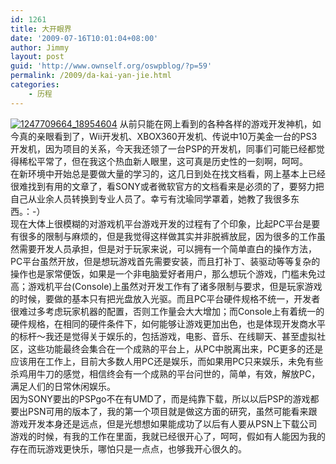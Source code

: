 ```yaml
---
id: 1261
title: 大开眼界
date: '2009-07-16T10:01:04+08:00'
author: Jimmy
layout: post
guid: 'http://www.ownself.org/oswpblog/?p=59'
permalink: /2009/da-kai-yan-jie.html
categories:
    - 历程
---
```


[![1247709664_18954604](/wp-content/uploads/2012/04/1247709664_18954604_thumb.jpg "1247709664_18954604")](/wp-content/uploads/2012/04/1247709664_18954604.jpg) 从前只能在网上看到的各种各样的游戏开发神机，如今真的亲眼看到了，Wii开发机、XBOX360开发机、传说中10万美金一台的PS3开发机，因为项目的关系，今天我还领了一台PSP的开发机，同事们可能已经都觉得稀松平常了，但在我这个热血新人眼里，这可真是历史性的一刻啊，呵呵。   
 在新环境中开始总是要做大量的学习的，这几日到处在找文档看，网上基本上已经很难找到有用的文章了，看SONY或者微软官方的文档看来是必须的了，要努力把自己从业余人员转换到专业人员了。幸亏有沈瑜同学罩着，她教了我很多东西。：-）   
 现在大体上很模糊的对游戏机平台游戏开发的过程有了个印象，比起PC平台是要有很多的限制与麻烦的，但是我觉得这样做其实并非脱裤放屁，因为很多的工作虽然需要开发人员承担，但是对于玩家来说，可以拥有一个简单直白的操作方法，PC平台虽然开放，但是想玩游戏首先需要安装，而且打补丁、装驱动等等复杂的操作也是家常便饭，如果是一个非电脑爱好者用户，那么想玩个游戏，门槛未免过高；游戏机平台(Console)上虽然对开发工作有了诸多限制与要求，但是玩家游戏的时候，要做的基本只有把光盘放入光驱。而且PC平台硬件规格不统一，开发者很难过多考虑玩家机器的配置，否则工作量会大大增加；而Console上有着统一的硬件规格，在相同的硬件条件下，如何能够让游戏更加出色，也是体现开发商水平的标杆～我还是觉得关于娱乐的，包括游戏，电影、音乐、在线聊天、甚至虚拟社区，这些功能最终会集合在一个成熟的平台上，从PC中脱离出来，PC更多的还是应该用在工作上，目前大多数人用PC还是娱乐，而如果用PC只来娱乐，未免有些杀鸡用牛刀的感觉，相信终会有一个成熟的平台问世的，简单，有效，解放PC，满足人们的日常休闲娱乐。   
 因为SONY要出的PSPgo不在有UMD了，而是纯靠下载，所以以后PSP的游戏都要出PSN可用的版本了，我的第一个项目就是做这方面的研究，虽然可能看来跟游戏开发本身还是远点，但是光想想如果能成功了以后有人要从PSN上下载公司游戏的时候，有我的工作在里面，我就已经很开心了，呵呵，假如有人能因为我的存在而玩游戏更快乐，哪怕只是一点点，也够我开心很久的。